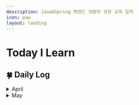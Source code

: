 ```yaml
---
description: Java&Spring 백엔드 개발자 과정 교육 일지
icon: paw
layout: landing
---
```


# Today I Learn

## 🍀 Daily Log

<details>

<summary>April</summary>

📅 2025.04.14 [#id-1-css](publishing/css.md#id-1-css "mention")

📅 2025.04.15 [#id-5](publishing/css.md#id-5 "mention")

📅 2025.04.16 [2.-operation.md](language/javascript/core/2.-operation.md "mention")

📅 2025.04.17 [4.-function.md](language/javascript/core/4.-function.md "mention")

📅 2025.04.18 [8.-array.md](language/javascript/core/8.-array.md "mention")

📅 2025.04.21 [#id-3-node-property](language/javascript/web/1.-dom.md#id-3-node-property "mention")

📅 2025.04.22 [#id-3-event-propagation](language/javascript/web/2.-event.md#id-3-event-propagation "mention")

📅 2025.04.23 [es6](language/javascript/es6/ "mention")

📅 2025.04.24 [1.-literal.md](language/java/literal-and-value/1.-literal.md "mention")

📅 2025.04.28 [#static](language/java/method-and-api.md#static "mention")

📅 2025.04.29 [#id-2-looping](language/java/control-flow.md#id-2-looping "mention")

📅 2025.04.30 [array.md](language/java/array.md "mention")

</details>

<details>

<summary>May</summary>

📅 2025.05.02 [#id-2-encapsulation](language/java/class-and-object.md#id-2-encapsulation "mention")

📅 2025.05.07 [#id-6](language/java/class-and-object.md#id-6 "mention")

</details>

